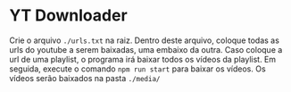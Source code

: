 # YT Downloader

Crie o arquivo `./urls.txt` na raiz. Dentro deste arquivo, coloque todas as urls do youtube a serem baixadas, uma embaixo da outra. Caso coloque a url de uma playlist, o programa irá baixar todos os vídeos da playlist. Em seguida, execute o comando `npm run start` para baixar os vídeos. Os vídeos serão baixados na pasta `./media/`
